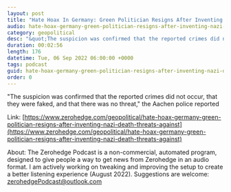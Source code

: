 ```yaml
---
layout: post
title: "Hate Hoax In Germany: Green Politician Resigns After Inventing Nazi Death-Threats Against Himself"
audio: hate-hoax-germany-green-politician-resigns-after-inventing-nazi-death-threats-against-0
category: geopolitical
desc: "&quot;The suspicion was confirmed that the reported crimes did not occur, that they were faked, and that there was no threat,&quot; the Aachen police reported"
duration: 00:02:56
length: 176
datetime: Tue, 06 Sep 2022 06:00:00 +0000
tags: podcast
guid: hate-hoax-germany-green-politician-resigns-after-inventing-nazi-death-threats-against-0
order: 0
---
```

&quot;The suspicion was confirmed that the reported crimes did not occur, that they were faked, and that there was no threat,&quot; the Aachen police reported

Link: [https://www.zerohedge.com/geopolitical/hate-hoax-germany-green-politician-resigns-after-inventing-nazi-death-threats-against](https://www.zerohedge.com/geopolitical/hate-hoax-germany-green-politician-resigns-after-inventing-nazi-death-threats-against)

About: The Zerohedge Podcast is a non-commercial, automated program, designed to give people a way to get news from Zerohedge in an audio format.  I am actively working on tweaking and improving the setup to create a better listening experience (August 2022).  Suggestions are welcome: [zerohedgePodcast@outlook.com](mailto:zerohedgePodcast@outlook.com)